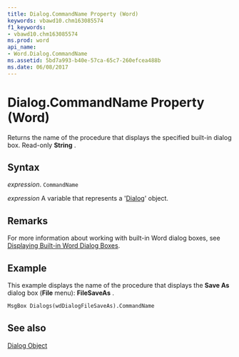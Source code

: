 ```yaml
---
title: Dialog.CommandName Property (Word)
keywords: vbawd10.chm163085574
f1_keywords:
- vbawd10.chm163085574
ms.prod: word
api_name:
- Word.Dialog.CommandName
ms.assetid: 5bd7a993-b40e-57ca-65c7-260efcea488b
ms.date: 06/08/2017
---
```



# Dialog.CommandName Property (Word)

Returns the name of the procedure that displays the specified built-in dialog box. Read-only  **String** .


## Syntax

 _expression_. `CommandName`

 _expression_ A variable that represents a '[Dialog](Word.Dialog.md)' object.


## Remarks

For more information about working with built-in Word dialog boxes, see [Displaying Built-in Word Dialog Boxes](../word/Concepts/Customizing-Word/displaying-built-in-word-dialog-boxes.md).


## Example

This example displays the name of the procedure that displays the  **Save As** dialog box (**File** menu): **FileSaveAs** .


```vb
MsgBox Dialogs(wdDialogFileSaveAs).CommandName
```


## See also


[Dialog Object](Word.Dialog.md)

